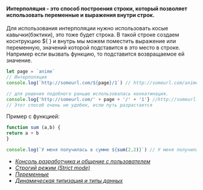 #### Интерполяция - это способ построения строки, который позволяет использовать переменные и выражения внутри строк.<br>
Для использования интерполяции нужно использовать косые кавычки(бэктики), это тоже будет строка.
В такой строке создаем коснтрукцию ${ } и внутрь мы можем поместить выражение или переменную, значений которой подставится в это место в строке.
Например если вызвать функцию, то подставится возвращаемое ей значение.
```javaScript
let page = `anime`
// Интерполяция
console.log(`http://someurl.com/${page}/1`) // http://someurl.com/anime/1

// для решения подобного раньше использовалась конкатинация.
console.log{'http://someurl.com/' + page + '/' + '1'} //http://someurl.com/anime/1
// Этот способ очень не удобен, если путь разрастается
```
Пример с функцией:
```javaScript
function sum (a,b) {
return a + b
}

console.log(`У меня получилась в сумме ${sum(2,2)}`) // У меня получилась в сумме 4
```
- [*Консоль разработчика и общение с пользователем*](https://github.com/Aquariids/MyJS/blob/main/app/Programming/Basic%20js/Browser%20Methods%20and%20console.md 'Консоль разработчика и общение с пользователем')
- [*Строгий режим (Strict mode)*](https://github.com/Aquariids/MyJS/blob/main/app/Programming/Basic%20js/use%20strict.md 'Строгий режим в js')
- [*Переменные*](https://github.com/Aquariids/MyJS/blob/main/app/Programming/Basic%20js/Variables.md 'переменные')
- [*Динамическая типизация и типы данных*](https://github.com/Aquariids/MyJS/blob/main/app/Programming/Basic%20js/Data%20types%20and%20dynamic%20typing.md 'Типы данных')
